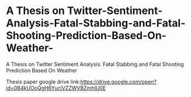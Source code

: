 # A Thesis on Twitter-Sentiment-Analysis-Fatal-Stabbing-and-Fatal-Shooting-Prediction-Based-On-Weather-
A Thesis on Twitter Sentiment Analysis:   Fatal Stabbing and Fatal Shooting Prediction Based On Weather

Thesis paper google drive link:https://drive.google.com/open?id=0B4kUOoQgH6YuclVZZWVBZmhIU0E
